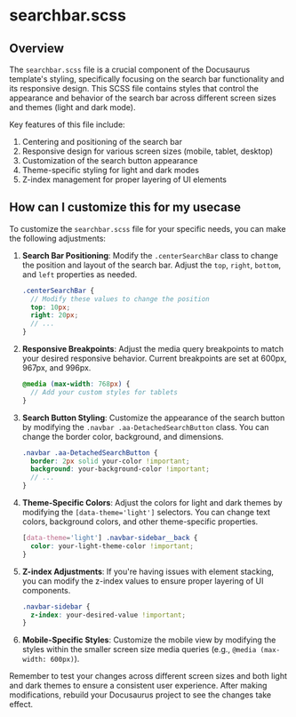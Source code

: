 # searchbar.scss

## Overview

The `searchbar.scss` file is a crucial component of the Docusaurus template's styling, specifically focusing on the search bar functionality and its responsive design. This SCSS file contains styles that control the appearance and behavior of the search bar across different screen sizes and themes (light and dark mode).

Key features of this file include:

1. Centering and positioning of the search bar
2. Responsive design for various screen sizes (mobile, tablet, desktop)
3. Customization of the search button appearance
4. Theme-specific styling for light and dark modes
5. Z-index management for proper layering of UI elements

## How can I customize this for my usecase

To customize the `searchbar.scss` file for your specific needs, you can make the following adjustments:

1. **Search Bar Positioning**: 
   Modify the `.centerSearchBar` class to change the position and layout of the search bar. Adjust the `top`, `right`, `bottom`, and `left` properties as needed.

   ```scss
   .centerSearchBar {
     // Modify these values to change the position
     top: 10px;
     right: 20px;
     // ...
   }
   ```

2. **Responsive Breakpoints**: 
   Adjust the media query breakpoints to match your desired responsive behavior. Current breakpoints are set at 600px, 967px, and 996px.

   ```scss
   @media (max-width: 768px) {
     // Add your custom styles for tablets
   }
   ```

3. **Search Button Styling**: 
   Customize the appearance of the search button by modifying the `.navbar .aa-DetachedSearchButton` class. You can change the border color, background, and dimensions.

   ```scss
   .navbar .aa-DetachedSearchButton {
     border: 2px solid your-color !important;
     background: your-background-color !important;
     // ...
   }
   ```

4. **Theme-Specific Colors**: 
   Adjust the colors for light and dark themes by modifying the `[data-theme='light']` selectors. You can change text colors, background colors, and other theme-specific properties.

   ```scss
   [data-theme='light'] .navbar-sidebar__back {
     color: your-light-theme-color !important;
   }
   ```

5. **Z-index Adjustments**: 
   If you're having issues with element stacking, you can modify the z-index values to ensure proper layering of UI components.

   ```scss
   .navbar-sidebar {
     z-index: your-desired-value !important;
   }
   ```

6. **Mobile-Specific Styles**: 
   Customize the mobile view by modifying the styles within the smaller screen size media queries (e.g., `@media (max-width: 600px)`).

Remember to test your changes across different screen sizes and both light and dark themes to ensure a consistent user experience. After making modifications, rebuild your Docusaurus project to see the changes take effect.
